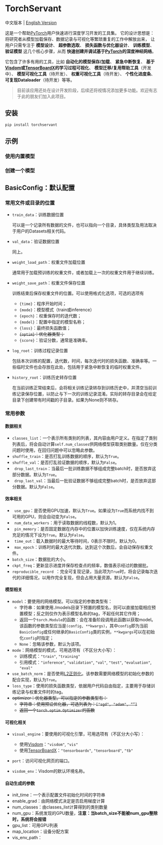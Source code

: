 # TorchServant

中文版本 | [English Version](https://github.com/QixuanAI/pytorch_AI_Engine/blob/master/README.md)

这是一个帮助[PyTorch](https://pytorch.org)用户快速进行深度学习开发的工具集。
它的设计思想是：将研究者从模型加载保存、数据记录与可视化等繁琐重复的工作中解放出来，
让用户只需专注于
**模型设计**、
**超参数选取**、
**损失函数与优化器设计**、
**训练模型**、
**验证模型**
这几个核心步骤，从而
**快速创建并调试基于[PyTorch](https://pytorch.org)的深度神经网络**。

它包含了许多有用的工具，比如
**自动化的模型保存/加载**、
**紧急中断恢复**、
**基于[Visdom](https://github.com/facebookresearch/visdom)或[TensorBoardX](https://github.com/lanpa/tensorboardX)的学习过程可视化**、
**模型迁移/复用帮助工具**（开发中）、
**模型可视化工具**（待开发）、
**权重可视化工具**（待开发）、
**个性化进度条**、
**可复现Dataloader**（待开发）等等。

> 目前该应用还处在设计开发阶段，后续还将视情况添加更多功能。欢迎有志于此的朋友们加入此项目。

## 安装

```bash
pip install torchservant
```

## 示例



### 使用内置模型

### 创建一个模型





## BasicConfig：默认配置

### 常用文件或目录的位置

* ```train_data```：训练数据位置

  可以是一个记录所有数据的文件，也可以指向一个目录，具体类型及用法取决于用户的Datasets相关代码。

* ```val_data```：验证数据位置

  同上。

* ```weight_load_path```：权重文件加载位置

  通常用于加载预训练的权重文件，或者加载上一次的权重文件用于继续训练。

* ```weight_save_path```：权重文件保存位置

  训练结束后保存权重文件的位置。可以使用格式化选项，可选的选项有
  * ```{time}```：程序开始时间；
  * ```{mode}```：模型模式（train或inference）
  * ```{epoch}```：权重保存时的迭代数；
  * ```{model}```：配置中指定的模型名称；
  * ```{loss}```：最终损失函数值；
  * ~~```{optim}```：优化器类型；~~
  * ```{score}```：验证分数，通常是准确率。

* ```log_root```：训练过程记录位置

  包括本次训练的配置，迭代数，时间，每次迭代时的损失函数、准确率等。一些临时文件也会存放在此处，包括用于紧急中断恢复的临时权重文件。
  
* ```history_root```：训练历史转存位置

  在当前训练正常结束后，会将相关训练记录转存到训练历史中，并清空当前训练记录保存位置，以防止与下一次的训练记录混淆。实际的转存目录会在给定目录下创建带有时间戳的子目录。如果为None则不转存。

### 常用参数

#### 数据相关

* ```classes_list```：一个表示所有类别的列表，其内容由用户定义。在指定了类别列表后，将会自动计算```self.num_classes```供网络模型获取类别数量。仅在分类问题时使用，在回归问题中可以忽略此参数。
* ```shuffle_train```：是否打乱训练数据的顺序，默认为```True```。
* ```shuffle_val```：是否打乱验证数据的顺序，默认为```False```。
* ``` drop_last_train```：当最后一批训练数据不够组成完整batch时，是否放弃这部分数据。默认为```True```。
* ``` drop_last_val```：当最后一批验证数据不够组成完整batch时，是否放弃这部分数据。默认为```False```。

#### 效率相关

* ``` use_gpu```：是否使用GPU加速，默认为```True```。如果设为```True```而系统内找不到可用的GPU，则会自动变为```False```。
* ``` num_data_workers```：用于读取数据的线程数，默认为1。
* ``` pin_memory```：是否固定数据在内存中的位置以加快训练速度，仅在系统内存充足的情况下设为```True```。默认为```False```。
* ``` time_out```：载入数据时的最大等待时间，0表示不限时。默认为0。
* ``` max_epoch```：训练时的最大迭代次数。达到这个次数后，会自动保存权重文件。
* ```batch_size```：数据批的大小。
* ```ckpt_freq```：更新显示进度并保存检查点的频率，数值表示经过的数据批。
* ```reproducible_record ```：完全可复现记录，当此项为```True```时，将会记录每次迭代的详细情况，以用作完全复现，但会占用大量资源。默认为```False```。

#### 模型相关

* ```model```：要使用的网络模型。可以指定的参数类型有：
  * 字符串：如果使用./models目录下预置的模型名，则可以直接加载相应预置模型；反之则仅作为表示模型名称的tag，不起任何其它作用；
  * 返回一个```torch.Module```的函数：会在准备阶段调用此函数以获取model。该函数的参数类型应当是```(config, **kwargs)```，其中```config```即为当前```BasicConfig```或任何继承的```BasicConfig```类的实例，```**kwgargs```可以在初始化```config```时指定；
  * ```None```：忽略该参数，默认为该项。
* ```mode```：网络模型的模式，可用选项有（不区分大小写）：
  * 训练模式：```"train"```, ```"training"```
  * 引用模式：```"inference"```, ```"validation"```, ```"val"```, ```"test"```, ```"evaluation"```, ```"eval"```
* ``use_batch_norm``：是否使用[L2正则化](https://pytorch.org/docs/stable/nn.html#batchnorm2d)。该参数需要网络模型的初始化参数的配合实现，默认为```True```。
* ``loss_type``：使用的损失函数类型，依据用户代码自由指定，主要用于存储训练记录与权重文件时的tag。
* ~~optimizer：优化器类型。可以指定的参数类型有：~~
  * ~~字符串：使用预设优化器，可选列表为：```["sgd", "adam", “”]```~~
  * ~~返回一个```torch.optim.Optimizer```的函数~~

#### 可视化相关

* ``visual_engine``：要使用的可视化引擎，可用选项有（不区分大小写）：
  * 使用[Visdom](https://github.com/facebookresearch/visdom)：```"visdom"```, ```"vis"```
  * 使用[TensorBoardX](https://github.com/lanpa/tensorboardX)：```"tensorboardx"```, ``"tensorboard"``, ``"tb"``

* ``port``：访问可视化网页的端口。
* ```visdom_env```：Visdom的默认环境名称。

#### 自动生成的参数

* init_time：一个表示配置文件初始化时间的字符串
* enable_grad：由网络模式决定是否启用梯度计算
* num_classes：由classes_list计算得到的类别数量
* num_gpu：系统发现的GPU数量，**注意：当batch_size不能被num_gpu整除时，系统将会报错**
* gpu_list：可用GPU列表
* map_location：设备分配方案
* vis_env_path：

